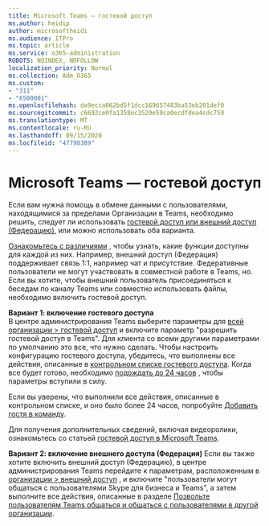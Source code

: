 ```yaml
---
title: Microsoft Teams — гостевой доступ
ms.author: heidip
author: microsoftheidi
ms.audience: ITPro
ms.topic: article
ms.service: o365-administration
ROBOTS: NOINDEX, NOFOLLOW
localization_priority: Normal
ms.collection: Adm_O365
ms.custom:
- "311"
- "6500001"
ms.openlocfilehash: da9ecca062bd5f1dcc169657483ba53eb201def0
ms.sourcegitcommit: c6692ce0fa1358ec3529e59ca0ecdfdea4cdc759
ms.translationtype: MT
ms.contentlocale: ru-RU
ms.lasthandoff: 09/15/2020
ms.locfileid: "47798389"
---
```

# <a name="microsoft-teams---guest-access"></a>Microsoft Teams — гостевой доступ

Если вам нужна помощь в обмене данными с пользователями, находящимися за пределами Организации в Teams, необходимо решить, следует ли использовать [гостевой доступ или внешний доступ (Федерацию)](https://docs.microsoft.com/microsoftteams/manage-external-access#external-access-vs-guest-access), или можно использовать оба варианта.

[Ознакомьтесь с различиями](https://docs.microsoft.com/microsoftteams/manage-external-access#external-access-vs-guest-access) , чтобы узнать, какие функции доступны для каждой из них.  Например, внешний доступ (Федерация) поддерживает связь 1:1, например чат и присутствие.  Федеративные пользователи не могут участвовать в совместной работе в Teams, но.  Если вы хотите, чтобы внешний пользователь присоединяться к беседам по каналу Teams или совместно использовать файлы, необходимо включить гостевой доступ.

**Вариант 1: включение гостевого доступа**   
В центре администрирования Teams выберите параметры для [всей организации > гостевой доступ](https://admin.teams.microsoft.com/company-wide-settings/guest-configuration) и включите параметр "разрешить гостевой доступ в Teams".  Для клиента со всеми другими параметрами по умолчанию это все, что нужно сделать.  Чтобы настроить конфигурацию гостевого доступа, убедитесь, что выполнены все действия, описанные в [контрольном списке гостевого доступа](https://docs.microsoft.com/microsoftteams/guest-access-checklist). Когда все будет готово, необходимо [подождать до 24 часов](https://docs.microsoft.com/microsoftteams/manage-guests#guest-access-latencies) , чтобы параметры вступили в силу.

Если вы уверены, что выполнили все действия, описанные в контрольном списке, и оно было более 24 часов, попробуйте [Добавить гостя в команду](https://support.office.com/article/add-guests-to-a-team-in-teams-fccb4fa6-f864-4508-bdde-256e7384a14f#ID0EAABAAA=Desktop).

Для получения дополнительных сведений, включая видеоролики, ознакомьтесь со статьей [гостевой доступ в Microsoft Teams](https://docs.microsoft.com/microsoftteams/guest-access).

**Вариант 2: включение внешнего доступа (Федерация)** Если вы также хотите включить внешний доступ (Федерацию), в центре администрирования Teams перейдите к параметрам, расположенным в [организации > внешний доступ](https://admin.teams.microsoft.com/company-wide-settings/external-communications) , и включите "пользователи могут общаться с пользователями Skype для бизнеса и Teams", а затем выполните все действия, описанные в разделе [Позвольте пользователям Teams общаться и общаться с пользователями в другой организации](https://docs.microsoft.com/microsoftteams/manage-external-access#let-your-teams-users-chat-and-communicate-with-users-in-another-organization).


